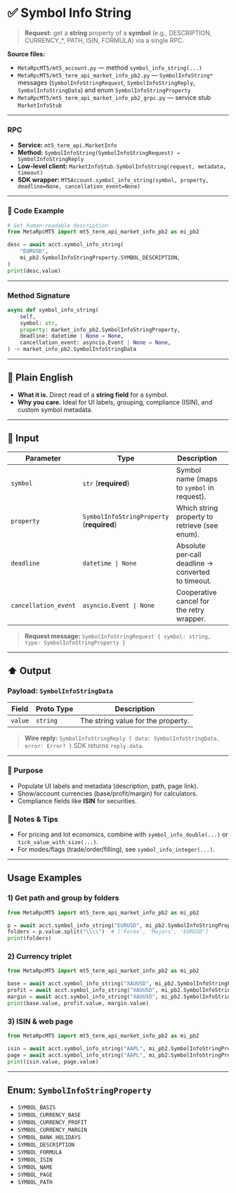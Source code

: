 # ✅ Symbol Info String

> **Request:** get a **string** property of a **symbol** (e.g., DESCRIPTION, CURRENCY\_\*, PATH, ISIN, FORMULA) via a single RPC.

**Source files:**

* `MetaRpcMT5/mt5_account.py` — method `symbol_info_string(...)`
* `MetaRpcMT5/mt5_term_api_market_info_pb2.py` — `SymbolInfoString*` messages (`SymbolInfoStringRequest`, `SymbolInfoStringReply`, `SymbolInfoStringData`) and enum `SymbolInfoStringProperty`
* `MetaRpcMT5/mt5_term_api_market_info_pb2_grpc.py` — service stub `MarketInfoStub`

---

### RPC

* **Service:** `mt5_term_api.MarketInfo`
* **Method:** `SymbolInfoString(SymbolInfoStringRequest) → SymbolInfoStringReply`
* **Low-level client:** `MarketInfoStub.SymbolInfoString(request, metadata, timeout)`
* **SDK wrapper:** `MT5Account.symbol_info_string(symbol, property, deadline=None, cancellation_event=None)`

---

### 🔗 Code Example

```python
# Get human-readable description
from MetaRpcMT5 import mt5_term_api_market_info_pb2 as mi_pb2

desc = await acct.symbol_info_string(
    "EURUSD",
    mi_pb2.SymbolInfoStringProperty.SYMBOL_DESCRIPTION,
)
print(desc.value)
```

---

### Method Signature

```python
async def symbol_info_string(
    self,
    symbol: str,
    property: market_info_pb2.SymbolInfoStringProperty,
    deadline: datetime | None = None,
    cancellation_event: asyncio.Event | None = None,
) -> market_info_pb2.SymbolInfoStringData
```

---

## 💬 Plain English

* **What it is.** Direct read of a **string field** for a symbol.
* **Why you care.** Ideal for UI labels, grouping, compliance (ISIN), and custom symbol metadata.

---

## 🔽 Input

| Parameter            | Type                                      | Description                                        |   |
| -------------------- | ----------------------------------------- | -------------------------------------------------- | - |
| `symbol`             | `str` (**required**)                      | Symbol name (maps to `symbol` in request).         |   |
| `property`           | `SymbolInfoStringProperty` (**required**) | Which string property to retrieve (see enum).      |   |
| `deadline`           | `datetime \| None`                        | Absolute per‑call deadline → converted to timeout. |   |
| `cancellation_event` | `asyncio.Event \| None`                   | Cooperative cancel for the retry wrapper.          |   |

> **Request message:** `SymbolInfoStringRequest { symbol: string, type: SymbolInfoStringProperty }`

---

## ⬆️ Output

### Payload: `SymbolInfoStringData`

| Field   | Proto Type | Description                        |
| ------- | ---------- | ---------------------------------- |
| `value` | `string`   | The string value for the property. |

> **Wire reply:** `SymbolInfoStringReply { data: SymbolInfoStringData, error: Error? }`
> SDK returns `reply.data`.

---

### 🎯 Purpose

* Populate UI labels and metadata (description, path, page link).
* Show/account currencies (base/profit/margin) for calculators.
* Compliance fields like **ISIN** for securities.

### 🧩 Notes & Tips

* For pricing and lot economics, combine with `symbol_info_double(...)` or `tick_value_with_size(...)`.
* For modes/flags (trade/order/filling), see `symbol_info_integer(...)`.

---

## Usage Examples

### 1) Get path and group by folders

```python
from MetaRpcMT5 import mt5_term_api_market_info_pb2 as mi_pb2

p = await acct.symbol_info_string("EURUSD", mi_pb2.SymbolInfoStringProperty.SYMBOL_PATH)
folders = p.value.split("\\\\")  # ['Forex', 'Majors', 'EURUSD']
print(folders)
```

### 2) Currency triplet

```python
from MetaRpcMT5 import mt5_term_api_market_info_pb2 as mi_pb2

base = await acct.symbol_info_string("XAUUSD", mi_pb2.SymbolInfoStringProperty.SYMBOL_CURRENCY_BASE)
profit = await acct.symbol_info_string("XAUUSD", mi_pb2.SymbolInfoStringProperty.SYMBOL_CURRENCY_PROFIT)
margin = await acct.symbol_info_string("XAUUSD", mi_pb2.SymbolInfoStringProperty.SYMBOL_CURRENCY_MARGIN)
print(base.value, profit.value, margin.value)
```

### 3) ISIN & web page

```python
from MetaRpcMT5 import mt5_term_api_market_info_pb2 as mi_pb2

isin = await acct.symbol_info_string("AAPL", mi_pb2.SymbolInfoStringProperty.SYMBOL_ISIN)
page = await acct.symbol_info_string("AAPL", mi_pb2.SymbolInfoStringProperty.SYMBOL_PAGE)
print(isin.value, page.value)
```

---

## Enum: `SymbolInfoStringProperty`

* `SYMBOL_BASIS`
* `SYMBOL_CURRENCY_BASE`
* `SYMBOL_CURRENCY_PROFIT`
* `SYMBOL_CURRENCY_MARGIN`
* `SYMBOL_BANK_HOLIDAYS`
* `SYMBOL_DESCRIPTION`
* `SYMBOL_FORMULA`
* `SYMBOL_ISIN`
* `SYMBOL_NAME`
* `SYMBOL_PAGE`
* `SYMBOL_PATH`

